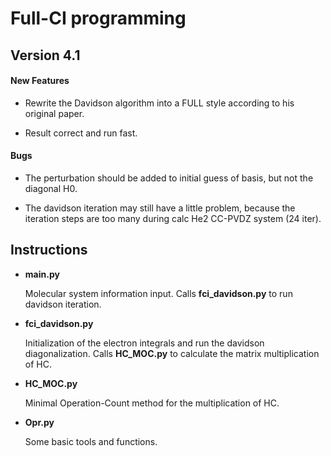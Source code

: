 Full-CI programming
=====================

Version 4.1
-----------

#### New Features

- Rewrite the Davidson algorithm into a FULL style according to his original paper.

- Result correct and run fast.

#### Bugs

- The perturbation should be added to initial guess of basis, but not the diagonal H0.

- The davidson iteration may still have a little problem, because the iteration steps are too many during calc He2 CC-PVDZ system (24 iter).

Instructions
-----------

- **main.py**

    Molecular system information input. Calls **fci_davidson.py** to run davidson iteration.

- **fci_davidson.py**

    Initialization of the electron integrals and run the davidson diagonalization. Calls **HC_MOC.py** to calculate the matrix multiplication of HC.

- **HC_MOC.py**

    Minimal Operation-Count method for the multiplication of HC.

- **Opr.py**

    Some basic tools and functions.

